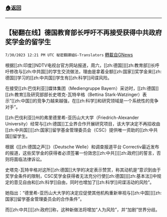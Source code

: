 ###  [:house:返回](README.md)
---


## 【秘翻在线】德国教育部长呼吁不再接受获得中共政府奖学金的留学生
`7/30/2023 12:21 PM UTC 秘密翻譯組G-Translators` [轉載自GNews](https://gnews.org/articles/1499246)

根据[[zh:印度]]NDTV电视台官方网站报道，周六，[[zh:德国]][[zh:教育部]]长呼吁修改与[[zh:中共国]]的学生交流做法，理由是拿着全额[[zh:国家]]奖学金来[[zh:德国]]学习的[[zh:中共国]]学生有[[zh:科学]]间谍风险。

在接受[[zh:巴伐利亚]]媒体集团（Mediengruppe Bayern）采访时，[[zh:德国]][[zh:教育]]及研究部部长史塔克\-瓦特辛格（Bettina Stark-Watzinger）表示”[[zh:中国]]的竞争力越来越强，在[[zh:科学]]和研究领域是一个系统性的竞争对手”。

[[zh:巴伐利亚]]州的弗里德里希\-亚历山大大学（Friedrich-Alexander University）经常与[[zh:德国]]工业界合作开展研究项目，该大学决定不再招收由[[zh:中共国]][[zh:国家]]留学基金管理委员会（CSC）提供唯一资助的[[zh:中共国]]留学生。

根据《[[zh:德国之声]]》（Deutsche Welle）和调查报道平台 Correctiv最近发布的报道，这些奖学金的获得者必须签署一份效忠[[zh:中共]][[zh:政府]]的誓言，否则将面临法律诉讼。

史塔克\-瓦特辛格对这所[[zh:德国]]大学的决定表示赞赏，称其动机是“意识到由于奖学金条件的限制，CSC奖学金获得者无法充分行使[[zh:德国]][[zh:基本法]]中规定的意见自由和[[zh:科学]]自由，同时也增加了[[zh:科学]]间谍活动的风险”。

她指出：“德里希\-亚历山大大学的决定应促使其他机构重新审视与[[zh:中国]][[zh:国家]]留学基金管理委员会的合作条件”。

而[[zh:中共]][[zh:政府]]称，这种新做法将增加“人为风险”，并“加剧”世界分歧。
